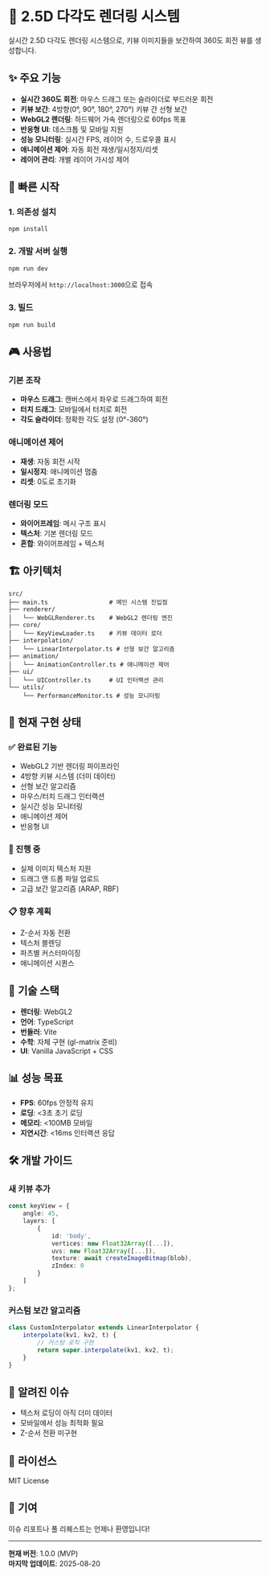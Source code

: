 # 🎨 2.5D 다각도 렌더링 시스템

실시간 2.5D 다각도 렌더링 시스템으로, 키뷰 이미지들을 보간하여 360도 회전 뷰를 생성합니다.

## ✨ 주요 기능

- **실시간 360도 회전**: 마우스 드래그 또는 슬라이더로 부드러운 회전
- **키뷰 보간**: 4방향(0°, 90°, 180°, 270°) 키뷰 간 선형 보간
- **WebGL2 렌더링**: 하드웨어 가속 렌더링으로 60fps 목표
- **반응형 UI**: 데스크톱 및 모바일 지원
- **성능 모니터링**: 실시간 FPS, 레이어 수, 드로우콜 표시
- **애니메이션 제어**: 자동 회전 재생/일시정지/리셋
- **레이어 관리**: 개별 레이어 가시성 제어

## 🚀 빠른 시작

### 1. 의존성 설치
```bash
npm install
```

### 2. 개발 서버 실행
```bash
npm run dev
```

브라우저에서 `http://localhost:3000`으로 접속

### 3. 빌드
```bash
npm run build
```

## 🎮 사용법

### 기본 조작
- **마우스 드래그**: 캔버스에서 좌우로 드래그하여 회전
- **터치 드래그**: 모바일에서 터치로 회전
- **각도 슬라이더**: 정확한 각도 설정 (0°-360°)

### 애니메이션 제어
- **재생**: 자동 회전 시작
- **일시정지**: 애니메이션 멈춤
- **리셋**: 0도로 초기화

### 렌더링 모드
- **와이어프레임**: 메시 구조 표시
- **텍스처**: 기본 렌더링 모드
- **혼합**: 와이어프레임 + 텍스처

## 🏗️ 아키텍처

```
src/
├── main.ts                 # 메인 시스템 진입점
├── renderer/
│   └── WebGLRenderer.ts    # WebGL2 렌더링 엔진
├── core/
│   └── KeyViewLoader.ts    # 키뷰 데이터 로더
├── interpolation/
│   └── LinearInterpolator.ts # 선형 보간 알고리즘
├── animation/
│   └── AnimationController.ts # 애니메이션 제어
├── ui/
│   └── UIController.ts     # UI 인터랙션 관리
└── utils/
    └── PerformanceMonitor.ts # 성능 모니터링
```

## 🎯 현재 구현 상태

### ✅ 완료된 기능
- WebGL2 기반 렌더링 파이프라인
- 4방향 키뷰 시스템 (더미 데이터)
- 선형 보간 알고리즘
- 마우스/터치 드래그 인터랙션
- 실시간 성능 모니터링
- 애니메이션 제어
- 반응형 UI

### 🚧 진행 중
- 실제 이미지 텍스처 지원
- 드래그 앤 드롭 파일 업로드
- 고급 보간 알고리즘 (ARAP, RBF)

### 📋 향후 계획
- Z-순서 자동 전환
- 텍스처 블렌딩
- 파츠별 커스터마이징
- 애니메이션 시퀀스

## 🔧 기술 스택

- **렌더링**: WebGL2
- **언어**: TypeScript
- **번들러**: Vite
- **수학**: 자체 구현 (gl-matrix 준비)
- **UI**: Vanilla JavaScript + CSS

## 📊 성능 목표

- **FPS**: 60fps 안정적 유지
- **로딩**: <3초 초기 로딩
- **메모리**: <100MB 모바일
- **지연시간**: <16ms 인터랙션 응답

## 🛠️ 개발 가이드

### 새 키뷰 추가
```typescript
const keyView = {
    angle: 45,
    layers: [
        {
            id: 'body',
            vertices: new Float32Array([...]),
            uvs: new Float32Array([...]),
            texture: await createImageBitmap(blob),
            zIndex: 0
        }
    ]
};
```

### 커스텀 보간 알고리즘
```typescript
class CustomInterpolator extends LinearInterpolator {
    interpolate(kv1, kv2, t) {
        // 커스텀 로직 구현
        return super.interpolate(kv1, kv2, t);
    }
}
```

## 🐛 알려진 이슈

- 텍스처 로딩이 아직 더미 데이터
- 모바일에서 성능 최적화 필요
- Z-순서 전환 미구현

## 📄 라이선스

MIT License

## 🤝 기여

이슈 리포트나 풀 리퀘스트는 언제나 환영입니다!

---

**현재 버전**: 1.0.0 (MVP)  
**마지막 업데이트**: 2025-08-20